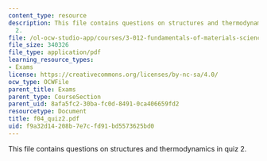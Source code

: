 ```yaml
---
content_type: resource
description: This file contains questions on structures and thermodynamics in quiz
  2.
file: /ol-ocw-studio-app/courses/3-012-fundamentals-of-materials-science-fall-2005/f9a32d14208b7e7cfd91bd5573625bd0_f04_quiz2.pdf
file_size: 340326
file_type: application/pdf
learning_resource_types:
- Exams
license: https://creativecommons.org/licenses/by-nc-sa/4.0/
ocw_type: OCWFile
parent_title: Exams
parent_type: CourseSection
parent_uid: 8afa5fc2-30ba-fc0d-8491-0ca406659fd2
resourcetype: Document
title: f04_quiz2.pdf
uid: f9a32d14-208b-7e7c-fd91-bd5573625bd0
---
```

This file contains questions on structures and thermodynamics in quiz 2.